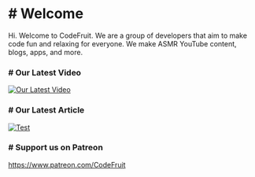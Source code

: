 # # Welcome
Hi. Welcome to CodeFruit. We are a group of developers that aim to make code fun and relaxing for everyone. We make ASMR YouTube content, blogs, apps, and more.

### # Our Latest Video
[![Our Latest Video](https://i.imgur.com/NI9y6DS.png)](https://youtu.be/4oWpKpuvVnA)

### # Our Latest Article
[![Test](https://i.imgur.com/eWw5Pf5.png)](https://medium.com/p/287769cfecf8)

### # Support us on Patreon
https://www.patreon.com/CodeFruit
